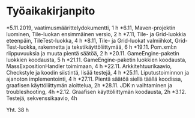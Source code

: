 # Työaikakirjanpito

*5.11.2019, vaatimusmäärittelydokumentti, 1 h
*6.11, Maven-projektin luominen, Tile-luokan ensimmäinen versio, 2 h
*7.11, Tile- ja Grid-luokkia eteenpäin, TileTest-luokka, 4 h
*8.11, Tile- ja Grid-luokat valmiihkot, Grid-Test-luokka, rakennetta ja tekstikäyttöliittymää, 6 h
*19.11. Pom.xml:n riippuvuuksia ja muuta pientä säätöä, 2 h
*20.11. GameEngine-paketin luokkien koodausta, 5 h
*21.11. GameEngine-paketin luokkien koodausta, MassExpositionHandler toimimaan, 4 h
*22.11. Arkkitehtuurikaavio, Checkstyle ja koodin siistintä, lisää testejä, 4 h
*25.11. Liputustoiminnon ja ajanoton implementointi, 4 h
*27.11. Pientä säätöä siellä täällä koodissa, graafisen käyttöliittymän aloittelua, 2h
*28.11. JDK:n vaihtaminen ja troubleshooting, 4h
*2.12. Graafisen käyttöliittymän koodausta, 2h
*3.12. Testejä, sekvenssikaavio, 4h

Yht. 38 h
